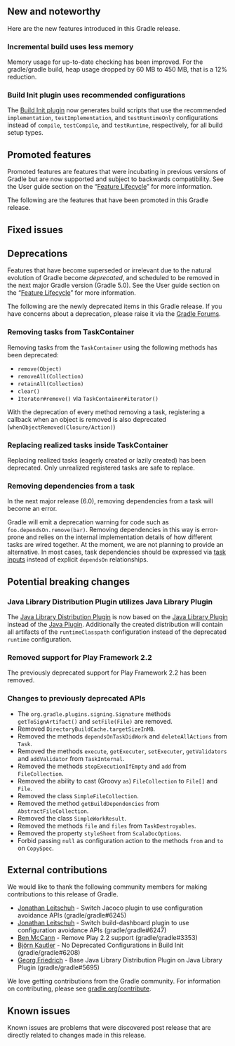 ## New and noteworthy

Here are the new features introduced in this Gradle release.

<!--
IMPORTANT: if this is a patch release, ensure that a prominent link is included in the foreword to all releases of the same minor stream.
Add-->

<!--
### Example new and noteworthy
-->

### Incremental build uses less memory

Memory usage for up-to-date checking has been improved.
For the gradle/gradle build, heap usage dropped by 60 MB to 450 MB, that is a 12% reduction.

### Build Init plugin uses recommended configurations

The [Build Init plugin](userguide/build_init_plugin.html) now generates build scripts that use the recommended `implementation`, `testImplementation`, and `testRuntimeOnly` configurations instead of `compile`, `testCompile`, and `testRuntime`, respectively, for all build setup types.

## Promoted features

Promoted features are features that were incubating in previous versions of Gradle but are now supported and subject to backwards compatibility.
See the User guide section on the “[Feature Lifecycle](userguide/feature_lifecycle.html)” for more information.

The following are the features that have been promoted in this Gradle release.

<!--
### Example promoted
-->

## Fixed issues

## Deprecations

Features that have become superseded or irrelevant due to the natural evolution of Gradle become *deprecated*, and scheduled to be removed
in the next major Gradle version (Gradle 5.0). See the User guide section on the “[Feature Lifecycle](userguide/feature_lifecycle.html)” for more information.

The following are the newly deprecated items in this Gradle release. If you have concerns about a deprecation, please raise it via the [Gradle Forums](https://discuss.gradle.org).

<!--
### Example deprecation
-->

### Removing tasks from TaskContainer

Removing tasks from the `TaskContainer` using the following methods has been deprecated:

- `remove(Object)`
- `removeAll(Collection)`
- `retainAll(Collection)`
- `clear()`
- `Iterator#remove()` via `TaskContainer#iterator()`

With the deprecation of every method removing a task, registering a callback when an object is removed is also deprecated (`whenObjectRemoved(Closure/Action)`)

### Replacing realized tasks inside TaskContainer

Replacing realized tasks (eagerly created or lazily created) has been deprecated.
Only unrealized registered tasks are safe to replace.

### Removing dependencies from a task

In the next major release (6.0), removing dependencies from a task will become an error.

Gradle will emit a deprecation warning for code such as `foo.dependsOn.remove(bar)`.  Removing dependencies in this way is error-prone and relies on the internal implementation details of how different tasks are wired together.
At the moment, we are not planning to provide an alternative. In most cases, task dependencies should be expressed via [task inputs](userguide/more_about_tasks.html#sec:task_inputs_outputs) instead of explicit `dependsOn` relationships.

## Potential breaking changes

<!--
### Example breaking change
-->

### Java Library Distribution Plugin utilizes Java Library Plugin

The [Java Library Distribution Plugin](userguide/java_library_distribution_plugin.html) is now based on the
[Java Library Plugin](userguide/java_library_plugin.html) instead of the [Java Plugin](userguide/java_plugin.html).
Additionally the created distribution will contain all artifacts of the `runtimeClasspath` configuration instead of the deprecated `runtime` configuration.

### Removed support for Play Framework 2.2

The previously deprecated support for Play Framework 2.2 has been removed.

### Changes to previously deprecated APIs

- The `org.gradle.plugins.signing.Signature` methods `getToSignArtifact()` and `setFile(File)` are removed.
- Removed `DirectoryBuildCache.targetSizeInMB`.
- Removed the methods `dependsOnTaskDidWork` and `deleteAllActions` from `Task`.
- Removed the methods `execute`, `getExecuter`, `setExecuter`, `getValidators` and `addValidator` from `TaskInternal`.
- Removed the methods `stopExecutionIfEmpty` and `add` from `FileCollection`.
- Removed the ability to cast (Groovy `as`) `FileCollection` to `File[]` and `File`.
- Removed the class `SimpleFileCollection`.
- Removed the method `getBuildDependencies` from `AbstractFileCollection`. 
- Removed the class `SimpleWorkResult`.
- Removed the methods `file` and `files` from `TaskDestroyables`.
- Removed the property `styleSheet` from `ScalaDocOptions`.
- Forbid passing `null` as configuration action to the methods `from` and `to` on `CopySpec`.

## External contributions

We would like to thank the following community members for making contributions to this release of Gradle.

- [Jonathan Leitschuh](https://github.com/JLLeitschuh) - Switch Jacoco plugin to use configuration avoidance APIs (gradle/gradle#6245)
- [Jonathan Leitschuh](https://github.com/JLLeitschuh) - Switch build-dashboard plugin to use configuration avoidance APIs (gradle/gradle#6247)
- [Ben McCann](https://github.com/benmccann) - Remove Play 2.2 support (gradle/gradle#3353)
- [Björn Kautler](https://github.com/Vampire) - No Deprecated Configurations in Build Init (gradle/gradle#6208)
- [Georg Friedrich](https://github.com/GFriedrich) - Base Java Library Distribution Plugin on Java Library Plugin (gradle/gradle#5695)

We love getting contributions from the Gradle community. For information on contributing, please see [gradle.org/contribute](https://gradle.org/contribute).

## Known issues

Known issues are problems that were discovered post release that are directly related to changes made in this release.
